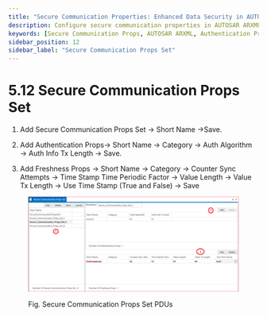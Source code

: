 ```yaml
---
title: "Secure Communication Properties: Enhanced Data Security in AUTOSAR"
description: Configure secure communication properties in AUTOSAR ARXML by defining authentication and freshness parameters. Set up customizable security protocols for robust cryptographic communication and data integrity in automotive systems.
keywords: [Secure Communication Props, AUTOSAR ARXML, Authentication Props, Freshness Props, Secure PDU, Cryptography, Data Security]
sidebar_position: 12
sidebar_label: "Secure Communication Props Set"
---
```


# 5.12 Secure Communication Props Set

1. Add Secure Communication Props Set → Short Name →Save.

2. Add Authentication Props→ Short Name → Category → Auth Algorithm → Auth Info Tx Length → Save.

3. Add Freshness Props → Short Name → Category → Counter Sync Attempts → Time Stamp Time Periodic Factor → Value Length → Value Tx Length → Use Time Stamp (True and False) →  Save

<div class="text--center">

<figure>

![Secure Communication Props Set PDUs](../assets/image5.webp "- Secure Communication Props Set PDUs")
<figcaption>Fig. Secure Communication Props Set PDUs</figcaption>
</figure>
</div>